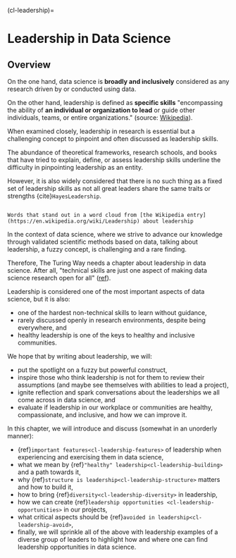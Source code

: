 (cl-leadership)=
# Leadership in Data Science

## Overview

On the one hand, data science is **broadly and inclusively** considered as any research driven by or conducted using data. 

On the other hand, leadership is defined as **specific skills** "encompassing the ability of **an individual or organization to lead** or guide other individuals, teams, or entire organizations." (source: [Wikipedia](https://en.wikipedia.org/wiki/Leadership)).

When examined closely, leadership in research is essential but a challenging concept to pinpoint and often discussed as leadership skills.

The abundance of theoretical frameworks, research schools, and books that have tried to explain, define, or assess leadership skills underline the difficulty in pinpointing leadership as an entity.

However, it is also widely considered that there is no such thing as a fixed set of leadership skills as not all great leaders share the same traits or strengths {cite}`HayesLeadership`.

```{figure} ../../figures/leadership-wordcloud.jpg

Words that stand out in a word cloud from [the Wikipedia entry](https://en.wikipedia.org/wiki/Leadership) about leadership
```

In the context of data science, where we strive to advance our knowledge through validated scientific methods based on data, talking about leadership, a fuzzy concept, is challenging and a rare finding. 

Therefore, The Turing Way needs a chapter about leadership in data science. After all, "technical skills are just one aspect of making data science research open for all" ([ref](https://the-turing-way.netlify.app/welcome)).

Leadership is considered one of the most important aspects of data science, but it is also:
* one of the hardest non-technical skills to learn without guidance,
* rarely discussed openly in research environments, despite being everywhere, and
* healthy leadership is one of the keys to healthy and inclusive communities.

We hope that by writing about leadership, we will:
* put the spotlight on a fuzzy but powerful construct, 
* inspire those who think leadership is not for them to review their assumptions (and maybe see themselves with abilities to lead a project),
* ignite reflection and spark conversations about the leaderships we all come across in data science, and
* evaluate if leadership in our workplace or communities are healthy, compassionate, and inclusive, and how we can improve it.

In this chapter, we will introduce and discuss (somewhat in an unorderly manner): 
- {ref}`important features<cl-leadership-features>` of leadership when experiencing and exercising them in data science,
- what we mean by {ref}`"healthy" leadership<cl-leadership-building>` and a path towards it,
- why {ref}`structure is leadership<cl-leadership-structure>` matters and how to build it,
- how to bring {ref}`diversity<cl-leadership-diversity>` in leadership,
- how we can create {ref}`leadership opportunities <cl-leadership-opportunities>` in our projects,
- what critical aspects should be {ref}`avoided in leadership<cl-leadership-avoid>`, 
- finally, we will sprinkle all of the above with leadership examples of a diverse group of leaders to highlight how and where one can find leadership opportunities in data science.
